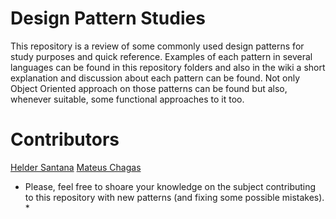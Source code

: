 # Design Pattern Studies
This repository is a review of some commonly used design patterns for study purposes and quick reference.
Examples of each pattern in several languages can be found in this repository folders and also in the wiki a short explanation and discussion about each pattern can be found.
Not only Object Oriented approach on those patterns can be found but also, whenever suitable, some functional approaches to it too.

# Contributors
[Helder Santana](http://github.com/helderjs)
[Mateus Chagas](http://github.com/matchs)

* Please, feel free to shoare your knowledge on the subject contributing to this repository with new patterns (and fixing some possible mistakes). *


